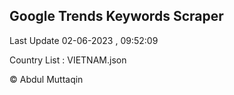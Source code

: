

## Google Trends Keywords Scraper 
 
Last Update 02-06-2023 , 09:52:09

Country List :
VIETNAM.json



© Abdul Muttaqin 
